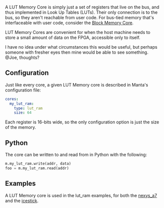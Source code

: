 A LUT Memory Core is simply just a set of registers that live on the bus, and thus implemented in Look Up Tables (LUTs). Their only connection is to the bus, so they aren't reachable from user code. For bus-tied memory that's interfaceable with user code, consider the [Block Memory Core](../block_memory_core).

LUT Memory Cores are convenient for when the host machine needs to store a small amount of data on the FPGA, accessible only to itself.

I have no idea under what circumstances this would be useful, but perhaps someone with fresher eyes then mine would be able to see something. @Joe, thoughts?

## Configuration

Just like every core, a given LUT Memory core is described in Manta's configuration file:

```yaml
cores:
  my_lut_ram:
    type: lut_ram
    size: 64
```

Each register is 16-bits wide, so the only configuration option is just the size of the memory.

## Python
The core can be written to and read from in Python with the following:

```python
m.my_lut_ram.write(addr, data)
foo = m.my_lut_ram.read(addr)
```

## Examples
A LUT Memory core is used in the lut_ram examples, for both the [nexys_a7](https://github.com/fischermoseley/manta/tree/main/examples/nexys_a7/lut_ram) and the [icestick](https://github.com/fischermoseley/manta/tree/main/examples/icestick/lut_ram).